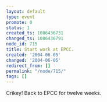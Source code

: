 ```yaml
---
layout: default
type: event
promote: 0
status: 1
created_ts: 1086436731
changed_ts: 1086436791
node_id: 715
title: Start work at EPCC.
created: '2004-06-05'
changed: '2004-06-05'
redirect_from: []
permalink: "/node/715/"
tags: []
---
```

Crikey!  Back to EPCC for twelve weeks.
